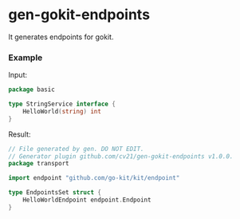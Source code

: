 # gen-gokit-endpoints

It generates endpoints for gokit.

### Example

Input:
```go
package basic

type StringService interface {
	HelloWorld(string) int
}
```

Result:
```go
// File generated by gen. DO NOT EDIT.
// Generator plugin github.com/cv21/gen-gokit-endpoints v1.0.0.
package transport

import endpoint "github.com/go-kit/kit/endpoint"

type EndpointsSet struct {
	HelloWorldEndpoint endpoint.Endpoint
}
```